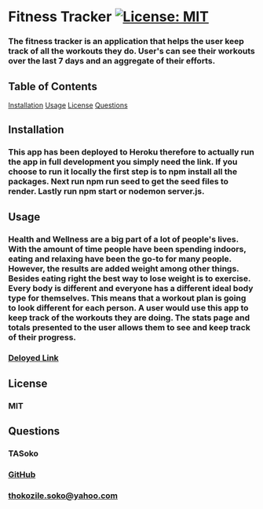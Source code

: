 # Fitness Tracker [![License: MIT](https://img.shields.io/badge/License-MIT-yellow.svg)](https://opensource.org/licenses/MIT)
### The fitness tracker is an application that helps the user keep track of all the workouts they do. User's can see their workouts over the last 7 days and an aggregate of their efforts.
## Table of Contents
  [Installation](#installation)
  [Usage](#usage)
  [License](#license)
  [Questions](#questions)


## Installation
### This app has been deployed to Heroku therefore to actually run the app in full development you simply need the link. If you choose to run it locally the first step is to npm install all the packages. Next run npm run seed to get the seed files to render. Lastly run npm start or nodemon server.js.

## Usage
### Health and Wellness are a big part of a lot of people's lives. With the amount of time people have been spending indoors, eating and relaxing have been the go-to for many people. However, the results are added weight among other things. Besides eating right the best way to lose weight is to exercise. Every body is different and everyone has a different ideal body type for themselves. This means that a workout plan is going to look different for each person. A user would use this app to keep track of the workouts they are doing. The stats page and totals presented to the user allows them to see and keep track of their progress.
### [Deloyed Link](https://rocky-gorge-66539.herokuapp.com/)

## License
### MIT

## Questions
### TASoko
### [GitHub](https://github.com/TASoko "GitHub Profile")
### thokozile.soko@yahoo.com